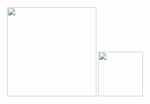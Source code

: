 <div id="header" align="center">
  <img src="https://media.giphy.com/media/cmCEsJZHYBPels360q/giphy.gif" width="200"/>
  <img src="https://komarev.com/ghpvc/?username=MariiaGudkova&style=plastic-square&color=orange" alt="" width="100"/>
</div>

